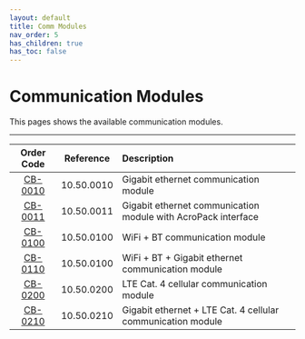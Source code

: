 ```yaml
---
layout: default
title: Comm Modules
nav_order: 5
has_children: true
has_toc: false
---
```


# Communication Modules
This pages shows the available communication modules.

---

| Order Code              | Reference  | Description                                                   |
|:-----------------------:|:----------:|:--------------------------------------------------------------|
| [CB-0010](CB-0010.html) | 10.50.0010 | Gigabit ethernet communication module                         |
| [CB-0011](CB-0011.html) | 10.50.0011 | Gigabit ethernet communication module with AcroPack interface |
| [CB-0100](CB-0100.html) | 10.50.0100 | WiFi + BT communication module                                |
| [CB-0110](CB-0110.html) | 10.50.0100 | WiFi + BT + Gigabit ethernet communication module             |
| [CB-0200](CB-0200.html) | 10.50.0200 | LTE Cat. 4 cellular communication module                      |
| [CB-0210](CB-0210.html) | 10.50.0210 | Gigabit ethernet + LTE Cat. 4 cellular communication module   |

